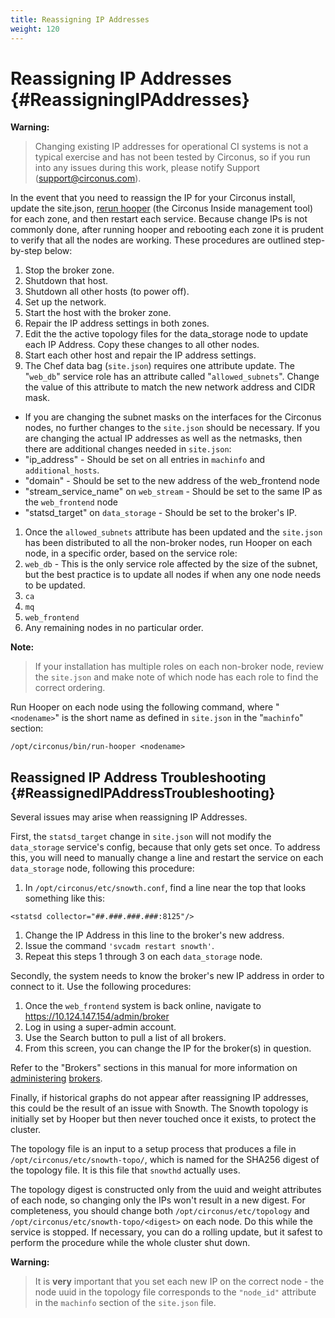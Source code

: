 ```yaml
---
title: Reassigning IP Addresses
weight: 120
---
```


# Reassigning IP Addresses {#ReassigningIPAddresses}

**Warning:**
> Changing existing IP addresses for operational CI systems is not a typical exercise and has not been tested by Circonus, so if you run into any issues during this work, please notify Support (support@circonus.com).

In the event that you need to reassign the IP for your Circonus install, update the site.json, [rerun hooper](https://login.circonus.com/resources/docs/inside/InstallConcepts.html#InstallationSequence) (the Circonus Inside management tool) for each zone, and then restart each service. Because change IPs is not commonly done, after running hooper and rebooting each zone it is prudent to verify that all the nodes are working. These procedures are outlined step-by-step below:

 1. Stop the broker zone.
 1. Shutdown that host.
 1. Shutdown all other hosts (to power off).
 1. Set up the network.
 1. Start the host with the broker zone.
 1. Repair the IP address settings in both zones.
 1. Edit the the active topology files for the data\_storage node to update each IP Address. Copy these changes to all other nodes.
 1. Start each other host and repair the IP address settings.
 1. The Chef data bag (`site.json`) requires one attribute update. The "`web_db`" service role has an attribute called "`allowed_subnets`".  Change the value of this attribute to match the new network address and CIDR mask.
  * If you are changing the subnet masks on the interfaces for the Circonus nodes, no further changes to the `site.json` should be necessary. If you are changing the actual IP addresses as well as the netmasks, then there are additional changes needed in `site.json`:
   * "ip_address" - Should be set on all entries in `machinfo` and `additional_hosts`.
   * "domain" - Should be set to the new address of the web_frontend node
   * "stream_service_name" on `web_stream` - Should be set to the same IP as the `web_frontend` node
   * "statsd_target" on `data_storage` - Should be set to the broker's IP.
 1. Once the `allowed_subnets` attribute has been updated and the `site.json` has been distributed to all the non-broker nodes, run Hooper on each node, in a specific order, based on the service role:
  1. `web_db` - This is the only service role affected by the size of the subnet, but the best practice is to update all nodes if when any one node needs to be updated.
  1. `ca`
  1. `mq`
  1. `web_frontend`
  1. Any remaining nodes in no particular order.

**Note:**
>If your installation has multiple roles on each non-broker node, review the `site.json` and make note of which node has each role to find the correct ordering.

Run Hooper on each node using the following command, where "`<nodename>`" is the short name as defined in `site.json` in the "`machinfo`" section:
```
/opt/circonus/bin/run-hooper <nodename>
```


## Reassigned IP Address Troubleshooting {#ReassignedIPAddressTroubleshooting}
Several issues may arise when reassigning IP Addresses.

First, the `statsd_target` change in `site.json` will not modify the `data_storage` service's config, because that only gets set once. To address this, you will need to manually change a line and restart the service on each `data_storage` node, following this procedure:
 1. In `/opt/circonus/etc/snowth.conf`, find a line near the top that looks something like this:
```
<statsd collector="##.###.###.###:8125"/>
```
 1. Change the IP Address in this line to the broker's new address.
 1. Issue the command `'svcadm restart snowth'`.
 1. Repeat this steps 1 through 3 on each `data_storage` node.

Secondly, the system needs to know the broker's new IP address in order to connect to it. Use the following procedures:
 1. Once the `web_frontend` system is back online, navigate to https://10.124.147.154/admin/broker
 1. Log in using a super-admin account.
 1. Use the Search button to pull a list of all brokers.
 1. From this screen, you can change the IP for the broker(s) in question.

Refer to the "Brokers" sections in this manual for more information on [administering](/administration/brokers) [brokers](/Roles/broker).

Finally, if historical graphs do not appear after reassigning IP addresses, this could be the result of an issue with Snowth. The Snowth topology is initially set by Hooper but then never touched once it exists, to protect the cluster.

The topology file is an input to a setup process that produces a file in `/opt/circonus/etc/snowth-topo/`, which is named for the SHA256 digest of the topology file.  It is this file that `snowthd` actually uses.

The topology digest is constructed only from the uuid and weight attributes of each node, so changing only the IPs won't result in a new digest.  For completeness, you should change both `/opt/circonus/etc/topology` and `/opt/circonus/etc/snowth-topo/<digest>` on each node.  Do this while the service is stopped. If necessary, you can do a rolling update, but it safest to perform the procedure while the whole cluster shut down.

**Warning:**
>It is **very** important that you set each new IP on the correct node - the node uuid in the topology file corresponds to the `"node_id"` attribute in the `machinfo` section of the `site.json` file.
